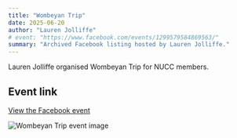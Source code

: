 ```yaml
---
title: "Wombeyan Trip"
date: 2025-06-20
author: "Lauren Jolliffe"
# event: "https://www.facebook.com/events/1299579584869563/"
summary: "Archived Facebook listing hosted by Lauren Jolliffe."
---
```

Lauren Jolliffe organised Wombeyan Trip for NUCC members.

## Event link

[View the Facebook event](https://www.facebook.com/events/1299579584869563/)

![Wombeyan Trip event image](/trip/event-images/20250620_wombeyan_trip.jpg)
